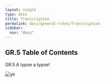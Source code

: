 ```yaml
---
layout: single
type: docs
title: Transcription
permalink: docs/general-rules/Transcription
sidebar:
  nav: "docs"
---
```


## GR.5 Table of Contents

<a name="GR.5">GR.5</a> A typoe a typoe!

![ye](https://rbms-bsc.github.io/DCRMR/assets/pictures/transcription/ye.png "ye")
